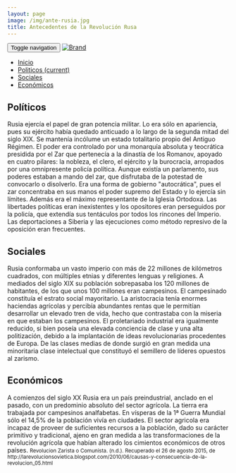 ```yaml
---
layout: page
image: /img/ante-rusia.jpg
title: Antecedentes de la Revolución Rusa
---
```

<nav class="navbar navbar-inverse navbar-translucent navbar-fixed-top" id="navbar">
	<div class="container-fluid">
	    <div class="navbar-header">
		    <button type="button" class="navbar-toggle collapsed" data-toggle="collapse" data-target="#bs-example-navbar-collapse-1" aria-expanded="false">
	        <span class="sr-only">Toggle navigation</span>
	        <span class="icon-bar"></span>
	        <span class="icon-bar"></span>
	        <span class="icon-bar"></span>
	      </button>
	      <a class="navbar-brand" href="{{site.github.url}}">
	        <img alt="Brand" src="{{site.github.url}}{{site.icon}}">
	      </a>
	    </div>
	    <!-- Collect the nav links, forms, and other content for toggling -->
	    <div class="collapse navbar-collapse" id="bs-example-navbar-collapse-1">
	      <ul class="nav navbar-nav">
		    <li><a href="{{site.github.url}}">Inicio</a></li>
	        <li class="active"><a href="#politicos">Politicos <span class="sr-only">(current)</span></a></li>
	        <li><a href="#sociales">Sociales</a></li>
	        <li><a href="#economicas">Económicos</a></li>
	      </ul>
	    </div><!-- /.navbar-collapse -->
	</div>
</nav>

<h2 id="politicos">Políticos</h2>
Rusia ejercía el papel de gran potencia militar. Lo era sólo en apariencia, pues su ejército había quedado anticuado a lo largo de la segunda mitad del siglo XIX. Se mantenía incólume un estado totalitario propio del Antiguo Régimen. El poder era controlado por una monarquía absoluta y teocrática presidida por el Zar que pertenecía a la dinastía de los Romanov, apoyado en cuatro pilares: la nobleza, el clero, el ejército y la burocracia, arropados por una omnipresente policía política. Aunque existía un parlamento, sus poderes estaban a mando del zar, que disfrutaba de la potestad de convocarlo o disolverlo. Era una forma de gobierno "autocrática", pues el zar concentraba en sus manos el poder supremo del Estado y lo ejercía sin límites. Además era el máximo representante de la Iglesia Ortodoxa. Las libertades políticas eran inexistentes y los opositores eran perseguidos por la policía, que extendía sus tentáculos por todos los rincones del Imperio. Las deportaciones a Siberia y las ejecuciones como método represivo de la oposición eran frecuentes.


<h2 id="sociales">Sociales</h2>
Rusia conformaba un vasto imperio con más de 22 millones de kilómetros cuadrados, con múltiples etnias y diferentes lenguas y religiones. A mediados del siglo XIX su población sobrepasaba los 120 millones de habitantes, de los que unos 100 millones eran campesinos. El campesinado constituía el estrato social mayoritario. La aristocracia tenía enormes haciendas agrícolas y percibía abundantes rentas que le permitían desarrollar un elevado tren de vida, hecho que contrastaba con la miseria en que estaban los campesinos. El proletariado industrial era igualmente reducido, si bien poseía una elevada conciencia de clase y una alta politización, debido a la implantación de ideas revolucionarias procedentes de Europa. De las clases medias de donde surgió en gran medida una minoritaria clase intelectual que constituyó el semillero de líderes opuestos al zarismo.


<h2 id="economicas">Económicos</h2>
A comienzos del siglo XX Rusia era un país preindustrial, anclado en el pasado, con un predominio absoluto del sector agrícola. La tierra era trabajada por campesinos analfabetas. En vísperas de la 1ª Guerra Mundial sólo el 14,5% de la población vivía en ciudades. El sector agricola era incapaz de proveer de suficientes recursos a la población, dado su carácter primitivo y tradicional, ajeno en gran medida a las transformaciones de la revolución agrícola que habían alterado los cimientos económicos de otros países.


<small class="bib">
Revolucion Zarista o Comunista. (n.d.). Recuperado el 26 de agosto 2015, de http://larevolucionsovietica.blogspot.com/2010/06/causas-y-consecuencia-de-la-revolucion_05.html
</small>